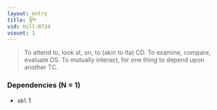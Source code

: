 ```yaml
---
layout: entry
title: ལྟོས་
vid: Hill:0724
vcount: 1
---
```

> To attend to, look at, on, to (akin to lta) CD\. To examine, compare, evaluate DS\. To mutually interact, for one thing to depend upon another TC\.


### Dependencies (N = 1)
* `obl` 1
